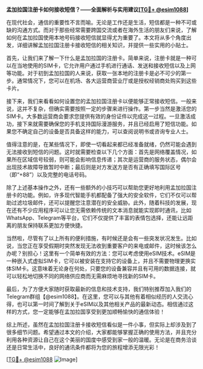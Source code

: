 **孟加拉国注册卡如何接收短信？——全面解析与实用建议[[TG💪+ @esim1088](https://t.me/s/esim1088)]**

在现代社会，通信的重要性不言而喻。无论是工作还是生活，短信都是一种不可或缺的沟通方式。而对于那些经常需要跨国交流或者在海外生活的朋友们来说，了解如何在孟加拉国使用本地号码接收短信就显得尤为重要了。本文将从多个角度出发，详细讲解孟加拉国注册卡接收短信的相关知识，并提供一些实用的小贴士。

首先，让我们来了解一下什么是孟加拉国的注册卡。简单来说，注册卡就是一种可以在当地使用的SIM卡，它允许用户通过手机进行通话、发送和接收短信以及上网等功能。对于初到孟加拉国的人来说，获取一张本地的注册卡是必不可少的第一步。通常情况下，您可以在机场、各大运营商营业厅或是授权经销商处购买到这些卡片。

接下来，我们来看看如何设置您的孟加拉国注册卡以便能够正常接收短信。一般来说，这并不复杂，但确实需要按照一定的步骤来进行操作。第一步当然是激活您的SIM卡。大多数运营商会要求您提供有效的身份证件以完成这一过程。一旦激活成功，接下来就需要确保您的手机支持国际漫游服务，并且已经启用了短信功能。如果您不确定自己的设备是否具备这样的能力，可以查阅说明书或咨询专业人士。

值得注意的是，在某些情况下，即使一切看起来都已经准备就绪，仍然可能会遇到无法接收到短信的问题。这时就需要检查以下几个方面：首先是网络覆盖情况，如果所在区域信号较弱，则可能会影响信息传递；其次是运营商的服务状态，偶尔会出现技术故障导致暂时中断；最后则是对方发送方是否有正确填写国际区号（即“+88”）以及完整的电话号码。

除了上述基本操作之外，还有一些额外的小技巧可以帮助您更好地利用孟加拉国注册卡的功能。例如，许多现代智能手机都配备了强大的安全软件，它们不仅可以帮助过滤垃圾邮件，还可以提醒您注意潜在的安全威胁。此外，随着科技的发展，现在还有不少应用程序可以让您无需依赖传统的文本消息就能实现即时通讯，比如WhatsApp、Telegram等平台，它们不仅提供了丰富的表情包选择，还能让远距离的朋友保持联系更加方便快捷。

当然啦，尽管有了以上所有的便利措施，有时候还是会有一些突发状况发生。比如说，当您正在享受假期时突然发现无法收到重要客户的来电或邮件，这时候该怎么办呢？别担心！这里有一个简单有效的方法：您可以考虑使用eSIM技术。eSIM是一种嵌入式虚拟SIM卡，它可以被安装在支持它的设备上，并且不需要物理更换实体SIM卡。这意味着无论身在何处，只要您的设备兼容并且有可用的数据连接，就可以轻松地切换不同的网络供应商而无需麻烦地寻找新的SIM卡。

最后，为了方便大家随时获取最新的信息和技术支持，我们特别推荐加入我们的Telegram群组【@esim1088】。在这里，您可以与其他有着相似经历的人交流心得，也可以第一时间了解到关于eSIM以及其他相关产品的最新动态。相信通过这样的方式，您一定能够在孟加拉国享受到更加顺畅愉快的通信体验！

综上所述，虽然在孟加拉国注册卡接收短信看似是一件小事，但实际上却涉及到了很多细节问题。希望通过本文的介绍，大家都能够掌握正确的使用方法，并且充分利用各种资源让自己在这个美丽的国度中感受到家一般的温暖。无论是在商务洽谈还是日常生活中，良好的通讯条件都将为您的旅程增添无限光彩！

[[TG💪+ @esim1088](https://t.me/s/esim1088) ![Image](https://i.postimg.cc/4NQfJmqS/Snipaste-2025-05-13-00-14-12.png)]